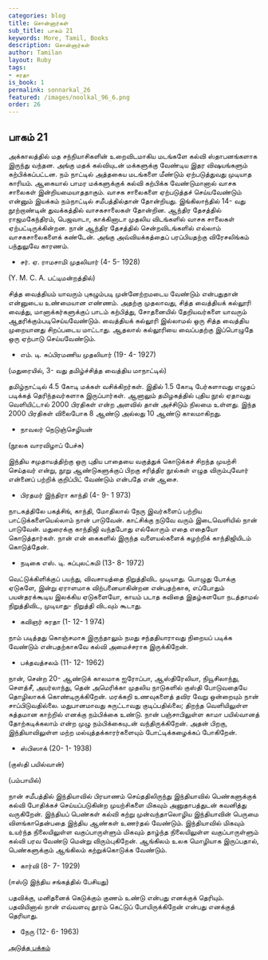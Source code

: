 ```yaml
---
categories: blog
title: சொன்னார்கள்
sub_title: பாகம் 21
keywords: More, Tamil, Books
description: சொன்னார்கள்
author: Tamilan
layout: Ruby
tags:
- சுரதா
is_book: 1
permalink: sonnarkal_26
featured: /images/noolkal_96_6.png
order: 26
---
```



## பாகம் 21

அக்காலத்தில் மத சந்நியாசிகளின் உறைவிடமாகிய மடங்களே கல்வி ஸ்தாபனங்களாக இருந்து வந்தன. அங்கு மதக் கல்வியுடன் மக்களுக்கு வேண்டிய இதர விஷயங்களும் கற்பிக்கப்பட்டன. நம் நாட்டில் அத்தகைய மடங்களை மீண்டும் ஏற்படுத்துவது முடியாத காரியம். ஆகையால் பாமர மக்களுக்குக் கல்வி கற்பிக்க வேண்டுமானால் வாசக சாலைகள் இன்றியமையாததாகும். வாசக சாலைகளை ஏற்படுத்தச் செய்யவேண்டும் என்னும் இயக்கம் நம்நாட்டில் சமீபத்தில்தான் தோன்றியது. இங்கிலாந்தில் 14- வது நூற்றாண்டின் துவக்கத்தில் வாசகசாலைகள் தோன்றின. ஆந்திர தேசத்தில் ராஜமகேந்திரம், பெஜவாடா, காக்கினாடா முதலிய விடங்களில் வாசக சாலைகள் ஏற்பட்டிருக்கின்றன. நான் ஆந்திர தேசத்தில் சென்றவிடங்களில் எல்லாம் வாசகசாலைகளைக் கண்டேன். அங்கு அவ்வியக்கத்தைப் பரப்பியதற்கு விரேசலிங்கம் பந்துலுவே காரணம்.

  * சர். ஏ. ராமசாமி முதலியார் (4- 5- 1928)

(Y. M. C. A. பட்டிமன்றத்தில்)

சித்த வைத்தியம் யாவரும் புகழும்படி முன்னேற்றமடைய வேண்டும் என்பதுதான் என்னுடைய உண்மையான எண்ணம். அதற்கு முதலாவது, சித்த வைத்தியக் கல்லூரி வைத்து, மானாக்கர்களுக்குப் பாடம் கற்பித்து, சோதனையில் தேறியவர்களை யாவரும் ஆதரிக்கும்படிசெய்யவேண்டும். வைத்தியக் கல்லூரி இல்லாமல் ஒரு சித்த வைத்திய முறையானது சிறப்படைய மாட்டாது. ஆதலால் கல்லூரியை வைப்பதற்கு இப்பொழுதே ஒரு ஏற்பாடு செய்யவேண்டும்.

  * எம். டி. சுப்பிரமணிய முதலியார் (19- 4- 1927)

(மதுரையில், 3- வது தமிழ்ச்சித்த வைத்திய மாநாட்டில்)

தமிழ்நாட்டில் 4.5 கோடி மக்கள் வசிக்கிறர்கள். இதில் 1.5 கோடி பேர்களாவது எழுதப் படிக்கத் தெரிந்தவர்களாக இருப்பார்கள். ஆனாலும் தமிழகத்தில் புதிய நூல் ஏதாவது வெளியிட்டால் 2000 பிரதிகள் என்ற அளவில் தான் அச்சிடும் நிலமை உள்ளது. இந்த 2000 பிரதிகள் விலைபோக 8 ஆண்டு அல்லது 10 ஆண்டு காலமாகிறது.

  * நாவலர் நெடுஞ்செழியன்

(நூலக வாரவிழாப் பேச்சு)

இந்திய சமுதாயத்திற்கு ஒரு புதிய பாதையை வகுத்துக் கொடுக்கச் சிறந்த முயற்சி செய்தவர் என்று, நூறு ஆண்டுகளுக்குப் பிறகு சரித்திர நூல்கள் எழுத விரும்புவோர் என்னைப் பற்றிக் குறிப்பிட் வேண்டும் என்பதே என் ஆசை.

  * பிரதமர் இந்திரா காந்தி (4- 9- 1 973)

நாடகத்திலே பகத்சிங், காந்தி, மோதிலால் நேரு இவர்களைப் பற்றிய பாட்டுக்களையெல்லாம் நான் பாடுவேன். காட்சிக்கு நடுவே வரும் இடைவெளியில் நான் பாடுவேன். மதுரைக்கு காந்திஜி வந்தபோது எல்லோரும் எதை எதையோ கொடுத்தார்கள். நான் என் கைகளில் இருந்த வளையல்களைக் கழற்றிக் காந்திஜியிடம் கொடுத்தேன்.

  * நடிகை எஸ். டி. சுப்புலட்சுமி (13- 8- 1972)

வெட்டுக்கிளிக்குப் பயந்து, விவசாயத்தை நிறுத்திவிட முடியாது. பொழுது போக்கு ஏடுகளே, இன்று ஏராளமாக விற்பனையாகின்றன என்பதற்காக, எப்போதும் பயன்தரக்கூடிய இலக்கிய ஏடுகளையோ, காயம் படாத கவிதை இதழ்களயோ நடத்தாமல் நிறுத்திவிட, முடியாது- நிறுத்தி விடவும் கூடாது.

  * கவிஞர் சுரதா (1- 12- 1 974)

நாம் படித்தது கொஞ்சமாக இருந்தாலும் நமது சந்ததியாராவது நிறையப் படிக்க வேண்டும் என்பதற்காகவே கல்வி அமைச்சராக இருக்கிறேன்.

  * பக்தவத்சலம் (11- 12- 1962)

நான், சென்ற 20- ஆண்டுக் காலமாக ஐரோப்பா, ஆஸ்திரேலியா, நியூசிலாந்து, செளத்சீ, அயர்லாந்து, தென் அமெரிக்கா முதலிய நாடுகளில் குஸ்தி போடுவதையே தொழிலாகக் கொண்டிருக்கிறேன். மரக்கறி உணவுகளைத் தவிர வேறு ஒன்றையும் நான் சாப்பிடுவதில்லை. மதுபானமாவது சுருட்டாவது குடிப்பதில்லை; திறந்த வெளியிலுள்ள சுத்தமான காற்றில் எனக்கு நம்பிக்கை உண்டு. நான் பஞ்சாபிலுள்ள காமா பயில்வானத் தோற்கடிக்கலாம் என்ற முழு நம்பிக்கையுடன் வந்திருக்கிறேன். அதன் பிறகு, இந்தியாவிலுள்ள மற்ற மல்யுத்தக்காரர்களையும் போட்டிக்கழைக்கப் போகிறேன்.

  * ஸ்பிஸாக் (20- 1- 1938)

(குஸ்தி பயில்வான்)

(பம்பாயில்)

நான் சமீபத்தில் இந்தியாவில் பிரயாணம் செய்ததிலிருந்து இந்தியாவில் பெண்களுக்குக் கல்வி போதிக்கச் செய்யப்படுகின்ற முயற்சிகளை மிகவும் அனுதாபத்துடன் கவனித்து வருகிறேன். இந்தியப் பெண்கள் கல்வி கற்று முன்வந்தாலொழிய இந்தியாவின் பெருமை விளங்காதென்பதை இந்திய ஆண்கள் உணர்தல் வேண்டும். இந்தியாவில் மிகவும் உயர்ந்த நிலையிலுள்ள வகுப்பாருள்ளும் மிகவும் தாழ்ந்த நிலையிலுள்ள வகுப்பாருள்ளும் கல்வி பரவ வேண்டு மென்று விரும்புகிறேன். ஆங்கிலம் உலக மொழியாக இருப்பதால், பெண்களுக்கும் ஆங்கிலம் கற்றுக்கொடுக்க வேண்டும்.

  * கார்வி (8- 7- 1929)

(ஈஸ்டு இந்திய சங்கத்தில் பேசியது)

பதவிக்கு, மனிதனைக் கெடுக்கும் குணம் உண்டு என்பது எனக்குக் தெரியும். பதவியினால் நான் எவ்வளவு தூரம் கெட்டுப் போயிருக்கிறேன் என்பது எனக்குத் தெரியாது.

  * நேரு (12- 6- 1963)

[அடுத்த பக்கம்](sonnarkal_27)